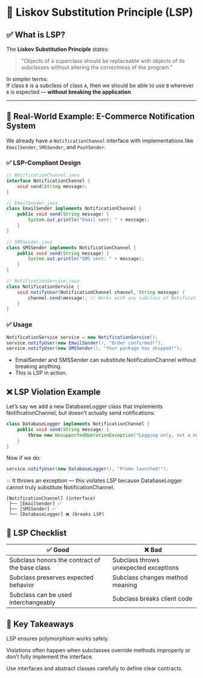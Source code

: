 # 🔁 Liskov Substitution Principle (LSP)

## ✅ What is LSP?

The **Liskov Substitution Principle** states:

> "Objects of a superclass should be replaceable with objects of its subclasses without altering the correctness of the program."

In simpler terms:  
If class `B` is a subclass of class `A`, then we should be able to use `B` wherever `A` is expected — **without breaking the application**.

---

## 🛒 Real-World Example: E-Commerce Notification System

We already have a `NotificationChannel` interface with implementations like `EmailSender`, `SMSSender`, and `PushSender`.

### ✅ LSP-Compliant Design

```java
// NotificationChannel.java
interface NotificationChannel {
    void send(String message);
}

// EmailSender.java
class EmailSender implements NotificationChannel {
    public void send(String message) {
        System.out.println("Email sent: " + message);
    }
}

// SMSSender.java
class SMSSender implements NotificationChannel {
    public void send(String message) {
        System.out.println("SMS sent: " + message);
    }
}

// NotificationService.java
class NotificationService {
    void notifyUser(NotificationChannel channel, String message) {
        channel.send(message); // Works with any subclass of NotificationChannel
    }
}
```
### ✅ Usage
```java
NotificationService service = new NotificationService();
service.notifyUser(new EmailSender(), "Order confirmed!");
service.notifyUser(new SMSSender(), "Your package has shipped!");
```
- EmailSender and SMSSender can substitute NotificationChannel without breaking anything.
- This is LSP in action.

## ❌ LSP Violation Example
Let’s say we add a new DatabaseLogger class that implements NotificationChannel, but doesn’t actually send notifications:

```java
class DatabaseLogger implements NotificationChannel {
    public void send(String message) {
        throw new UnsupportedOperationException("Logging only, not a notification channel");
    }
}
```
Now if we do:
```java
service.notifyUser(new DatabaseLogger(), "Promo launched!");
```
💥 It throws an exception — this violates LSP because DatabaseLogger cannot truly substitute NotificationChannel.

```plaintext
[NotificationChannel] (interface)
 ├── [EmailSender] ✅
 ├── [SMSSender] ✅
 └── [DatabaseLogger] ❌ (breaks LSP)
 ```
## 📌 LSP Checklist
| ✅ Good | ❌ Bad |
| --- | --- |
| Subclass honors the contract of the base class | Subclass throws unexpected exceptions |
| Subclass preserves expected behavior | Subclass changes method meaning |
| Subclass can be used interchangeably | Subclass breaks client code |

## 🧠 Key Takeaways
LSP ensures polymorphism works safely.

Violations often happen when subclasses override methods improperly or don’t fully implement the interface.

Use interfaces and abstract classes carefully to define clear contracts.
